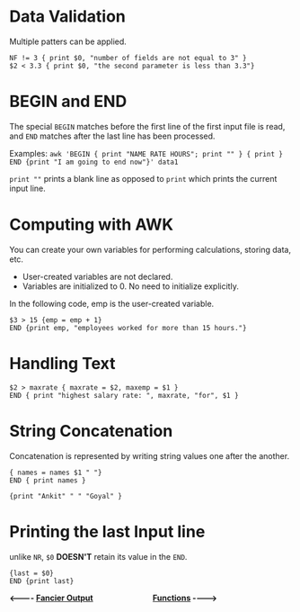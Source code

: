 Data Validation
===============

Multiple patters can be applied. 
```
NF != 3 { print $0, "number of fields are not equal to 3" }
$2 < 3.3 { print $0, "the second parameter is less than 3.3"}
```

BEGIN and END
=============

The special `BEGIN` matches before the first line of the first input file is read, and `END` matches after the last line has been processed.

Examples:
`awk 'BEGIN { print "NAME RATE HOURS"; print "" } { print } END {print "I am going to end now"}' data1`

`print ""` prints a blank line as opposed to `print` which prints the current input line.

Computing with AWK
==================

You can create your own variables for performing calculations, storing data, etc.

* User-created variables are not declared.
* Variables are initialized to 0. No need to initialize explicitly.

In the following code, emp is the user-created variable. 
```
$3 > 15 {emp = emp + 1}
END {print emp, "employees worked for more than 15 hours."}
```

Handling Text
=============

```
$2 > maxrate { maxrate = $2, maxemp = $1 }
END { print "highest salary rate: ", maxrate, "for", $1 }
```

String Concatenation
====================

Concatenation is represented by writing string values one after the another.

```
{ names = names $1 " "}
END { print names }
```

```
{print "Ankit" " " "Goyal" }
```

Printing the last Input line
============================

unlike `NR`, `$0` **DOESN'T** retain its value in the `END`.

```
{last = $0}
END {print last}
```

**<---- [Fancier Output](awk2.md)**
&nbsp;&nbsp;&nbsp;&nbsp;&nbsp;&nbsp;&nbsp;&nbsp;&nbsp;&nbsp;&nbsp;&nbsp; &nbsp;&nbsp;&nbsp;&nbsp;&nbsp;&nbsp;&nbsp;&nbsp;&nbsp;&nbsp;&nbsp;&nbsp;
**[Functions](awk4.md) ---->** 
